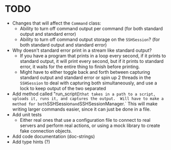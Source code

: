 # TODO

- Changes that will affect the `Command` class:
    - Ability to turn off command output per command (for both standard output and standard error)
    - Ability to turn off command output storage on the `SSHSession`? (for both standard output and
      standard error)
- Why doesn't standard error print in a stream like standard output?
    - If you have a program that prints in a loop every second, if it prints to standard output, it
      will print every second, but if it prints to standard error, it waits for the entire thing to
      finish before printing.
    - Might have to either toggle back and forth between capturing standard output and standard
      error or spin up 2 threads in the `SSHSession` to deal with capturing both simultaneously, and
      use a lock to keep output of the two separated
- Add method called "run_script()` that takes in a path to a script, uploads it, runs it, and
  captures the output.  Will have to make a method for both `SSHSession` and `SSHSessionManager.`
  This will make writing larger commands easier, since it can just be done in a file.
- Add unit tests
    - Either real ones that use a configuration file to connect to real servers and perform real
      actions, or using a mock library to create fake connection objects.
- Add code documentation (doc-strings)
- Add type hints (?)
